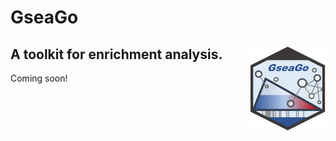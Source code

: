 # GseaGo
## A toolkit for enrichment analysis.  <img src="Figures/GSEAGO.jpg" align="right" width="120" />

Coming soon!

